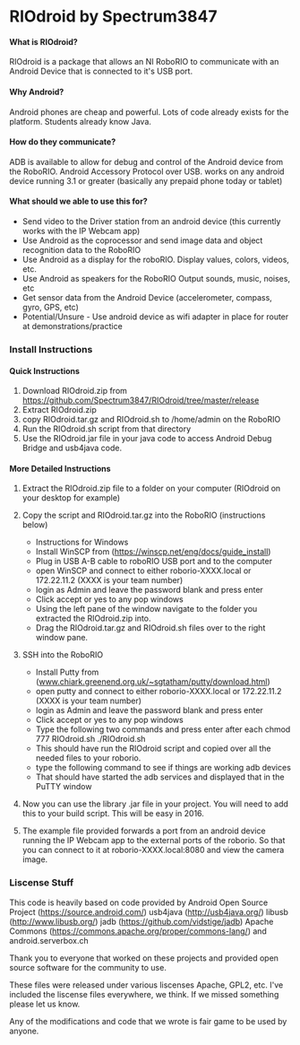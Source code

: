 # RIOdroid by Spectrum3847
#### What is RIOdroid?
RIOdroid is a package that allows an NI RoboRIO to communicate with an Android Device that is connected to it's USB port.

#### Why Android?

Android phones are cheap and powerful. Lots of code already exists for the platform. Students already know Java.

#### How do they communicate?

ADB is available to allow for debug and control of the Android device from the RoboRIO.
Android Accessory Protocol over USB. works on any android device running 3.1 or greater (basically any prepaid phone today or tablet)

#### What should we able to use this for?

* Send video to the Driver station from an android device (this currently works with the IP Webcam app)
* Use Android as the coprocessor and send image data and object recognition data to the RoboRIO
* Use Android as a display for the roboRIO. Display values, colors, videos, etc.
* Use Android as speakers for the RoboRIO Output sounds, music, noises, etc
* Get sensor data from the Android Device (accelerometer, compass, gyro, GPS, etc)
* Potential/Unsure - Use android device as wifi adapter in place for router at demonstrations/practice

### Install Instructions
#### Quick Instructions
1. Download RIOdroid.zip from https://github.com/Spectrum3847/RIOdroid/tree/master/release
2. Extract RIOdroid.zip
3. copy RIOdroid.tar.gz and RIOdroid.sh to /home/admin on the RoboRIO
4. Run the RIOdroid.sh script from that directory
5. Use the RIOdroid.jar file in your java code to access Android Debug Bridge and usb4java code.

#### More Detailed Instructions
1. Extract the RIOdroid.zip file to a folder on your computer (RIOdroid on your desktop for example)
2.  Copy the script and RIOdroid.tar.gz into the RoboRIO (instructions below)
	- Instructions for Windows
	- Install WinSCP from (https://winscp.net/eng/docs/guide_install)
	- Plug in USB A-B cable to roboRIO USB port and to the computer
	- open WinSCP and connect to either roborio-XXXX.local or 172.22.11.2 (XXXX is your team number)
	- login as Admin and leave the password blank and press enter
	- Click accept or yes to any pop windows
	- Using the left pane of the window navigate to the folder you extracted the RIOdroid.zip into.
	- Drag the RIOdroid.tar.gz and RIOdroid.sh files over to the right window pane.

3. SSH into the RoboRIO
	- Install Putty from (www.chiark.greenend.org.uk/~sgtatham/putty/download.html)
	- open putty and connect to either roborio-XXXX.local or 172.22.11.2 (XXXX is your team number)
	- login as Admin and leave the password blank and press enter
	- Click accept or yes to any pop windows
	- Type the following two commands and press enter after each
		chmod 777 RIOdroid.sh
		./RIOdroid.sh
	- This should have run the RIOdroid script and copied over all the needed files to your roborio.
	- type the following command to see if things are working
		adb devices
	- That should have started the adb services and displayed that in the PuTTY window

4. Now you can use the library .jar file in your project. You will need to add this to your build script. This will be easy in 2016.

5. The example file provided forwards a port from an android device running the IP Webcam app to the external ports of the roborio.
So that you can connect to it at roborio-XXXX.local:8080 and view the camera image.

### Liscense Stuff
This code is heavily based on code provided by
Android Open Source Project (https://source.android.com/)
usb4java (http://usb4java.org/)
libusb (http://www.libusb.org/)
jadb (https://github.com/vidstige/jadb)
Apache Commons (https://commons.apache.org/proper/commons-lang/)
and android.serverbox.ch

Thank you to everyone that worked on these projects and provided open source software for the community to use.

These files were released under various liscenses Apache, GPL2, etc.
I've included the liscense files everywhere, we think. If we missed something please let us know.

Any of the modifications and code that we wrote is fair game to be used by anyone.
